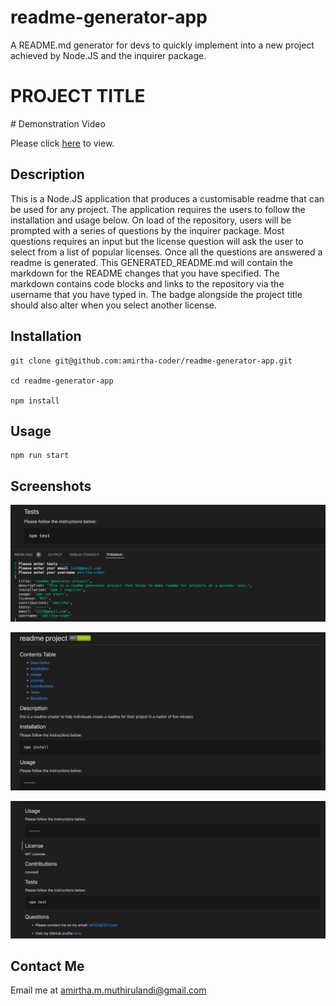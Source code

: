 # readme-generator-app

A README.md generator for devs to quickly implement into a new project achieved by Node.JS and the inquirer package.

# PROJECT TITLE

# Demonstration Video

Please click [here](https://www.loom.com/share/dfbf44aff6d44e35a07b2e351537312e) to view.

## Description

This is a Node.JS application that produces a customisable readme that can be used for any project. The application requires the users to follow the installation and usage below. On load of the repository, users will be prompted with a series of questions by the inquirer package. Most questions requires an input but the license question will ask the user to select from a list of popular licenses. Once all the questions are answered a readme is generated. This GENERATED_README.md will contain the markdown for the README changes that you have specified. The markdown contains code blocks and links to the repository via the username that you have typed in. The badge alongside the project title should also alter when you select another license.

## Installation

```
git clone git@github.com:amirtha-coder/readme-generator-app.git

cd readme-generator-app

npm install
```

## Usage

```
npm run start
```

## Screenshots

![Screenshot 1](./images/Readme1.png)

![Screenshot 2](./images/Readme2.png)

![Screenshot 3](./images/Readme3.png)

## Contact Me

Email me at amirtha.m.muthirulandi@gmail.com
